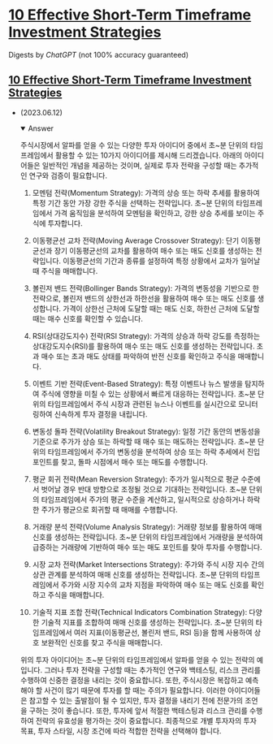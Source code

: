 # [10 Effective Short-Term Timeframe Investment Strategies](../../README.md#chatgpts-answers)

Digests by *ChatGPT* (not 100% accuracy guaranteed)


## [10 Effective Short-Term Timeframe Investment Strategies](#list)

- (2023.06.12)

  <details open="">
    <summary>Answer</summary>

  주식시장에서 알파를 얻을 수 있는 다양한 투자 아이디어 중에서 초~분 단위의 타임프레임에서 활용할 수 있는 10가지 아이디어를 제시해 드리겠습니다. 아래의 아이디어들은 일반적인 개념을 제공하는 것이며, 실제로 투자 전략을 구성할 때는 추가적인 연구와 검증이 필요합니다.

  1. 모멘텀 전략(Momentum Strategy): 가격의 상승 또는 하락 추세를 활용하여 특정 기간 동안 가장 강한 주식을 선택하는 전략입니다. 초~분 단위의 타임프레임에서 가격 움직임을 분석하여 모멘텀을 확인하고, 강한 상승 추세를 보이는 주식에 투자합니다.

  1. 이동평균선 교차 전략(Moving Average Crossover Strategy): 단기 이동평균선과 장기 이동평균선의 교차를 활용하여 매수 또는 매도 신호를 생성하는 전략입니다. 이동평균선의 기간과 종류를 설정하여 특정 상황에서 교차가 일어날 때 주식을 매매합니다.

  1. 볼린저 밴드 전략(Bollinger Bands Strategy): 가격의 변동성을 기반으로 한 전략으로, 볼린저 밴드의 상한선과 하한선을 활용하여 매수 또는 매도 신호를 생성합니다. 가격이 상한선 근처에 도달할 때는 매도 신호, 하한선 근처에 도달할 때는 매수 신호를 확인할 수 있습니다.

  1. RSI(상대강도지수) 전략(RSI Strategy): 가격의 상승과 하락 강도를 측정하는 상대강도지수(RSI)를 활용하여 매수 또는 매도 신호를 생성하는 전략입니다. 초과 매수 또는 초과 매도 상태를 파악하여 반전 신호를 확인하고 주식을 매매합니다.

  1. 이벤트 기반 전략(Event-Based Strategy): 특정 이벤트나 뉴스 발생을 탐지하여 주식에 영향을 미칠 수 있는 상황에서 빠르게 대응하는 전략입니다. 초~분 단위의 타임프레임에서 주식 시장과 관련된 뉴스나 이벤트를 실시간으로 모니터링하여 신속하게 투자 결정을 내립니다.

  1. 변동성 돌파 전략(Volatility Breakout Strategy): 일정 기간 동안의 변동성을 기준으로 주가가 상승 또는 하락할 때 매수 또는 매도하는 전략입니다. 초~분 단위의 타임프레임에서 주가의 변동성을 분석하여 상승 또는 하락 추세에서 진입 포인트를 찾고, 돌파 시점에서 매수 또는 매도를 수행합니다.

  1. 평균 회귀 전략(Mean Reversion Strategy): 주가가 일시적으로 평균 수준에서 벗어날 경우 반대 방향으로 조정될 것으로 기대하는 전략입니다. 초~분 단위의 타임프레임에서 주가의 평균 수준을 계산하고, 일시적으로 상승하거나 하락한 주가가 평균으로 회귀할 때 매매를 수행합니다.

  1. 거래량 분석 전략(Volume Analysis Strategy): 거래량 정보를 활용하여 매매 신호를 생성하는 전략입니다. 초~분 단위의 타임프레임에서 거래량을 분석하여 급증하는 거래량에 기반하여 매수 또는 매도 포인트를 찾아 투자를 수행합니다.

  1. 시장 교차 전략(Market Intersections Strategy): 주가와 주식 시장 지수 간의 상관 관계를 분석하여 매매 신호를 생성하는 전략입니다. 초~분 단위의 타임프레임에서 주가와 시장 지수의 교차 지점을 파악하여 매수 또는 매도 신호를 확인하고 주식을 매매합니다.

  1. 기술적 지표 조합 전략(Technical Indicators Combination Strategy): 다양한 기술적 지표를 조합하여 매매 신호를 생성하는 전략입니다. 초~분 단위의 타임프레임에서 여러 지표(이동평균선, 볼린저 밴드, RSI 등)을 함께 사용하여 상호 보완적인 신호를 찾고 주식을 매매합니다.

  위의 투자 아이디어는 초~분 단위의 타임프레임에서 알파를 얻을 수 있는 전략의 예입니다. 그러나 투자 전략을 구성할 때는 추가적인 연구와 백테스팅, 리스크 관리를 수행하여 신중한 결정을 내리는 것이 중요합니다. 또한, 주식시장은 복잡하고 예측해야 할 사건이 많기 때문에 투자를 할 때는 주의가 필요합니다. 이러한 아이디어들은 참고할 수 있는 출발점이 될 수 있지만, 투자 결정을 내리기 전에 전문가의 조언을 구하는 것이 좋습니다. 또한, 투자에 앞서 적절한 백테스팅과 리스크 관리를 수행하여 전략의 유효성을 평가하는 것이 중요합니다. 최종적으로 개별 투자자의 투자 목표, 투자 스타일, 시장 조건에 따라 적합한 전략을 선택해야 합니다.
  </details>
